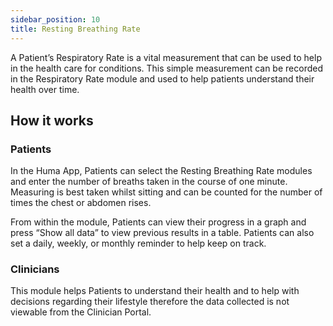 ```yaml
---
sidebar_position: 10
title: Resting Breathing Rate
---
```

A Patient’s Respiratory Rate is a vital measurement that can be used to help in the health care for conditions. This simple measurement can be recorded in the Respiratory Rate module and used to help patients understand their health over time. 
## How it works

### Patients
In the Huma App, Patients can select the Resting Breathing Rate modules and enter the number of breaths taken in the course of one minute. Measuring is best taken whilst sitting and can be counted for the number of times the chest or abdomen rises.

From within the module, Patients can view their progress in a graph and press “Show all data” to view previous results in a table. Patients can also set a daily, weekly, or monthly reminder to help keep on track.

### Clinicians

This module helps Patients to understand their health and to help with decisions regarding their lifestyle therefore the data collected is not viewable from the Clinician Portal. 
